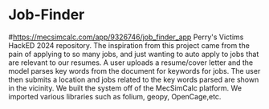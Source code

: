 # Job-Finder
#https://mecsimcalc.com/app/9326746/job_finder_app
Perry's Victims HackED 2024 repository. 
The inspiration from this project came from the pain of applying to so many jobs, and just wanting to auto apply to jobs that are relevant to our resumes.
A user uploads a resume/cover letter and the model parses key words from the document for keywords for jobs. The user then submits a location and jobs related to the key words parsed are shown in the vicinity.
We built the system off of the MecSimCalc platform. We imported various libraries such as folium, geopy, OpenCage,etc. 
